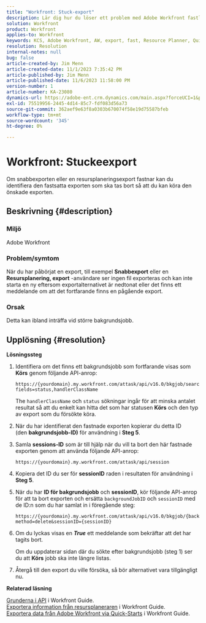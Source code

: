 ```yaml
---
title: "Workfront: Stuck-export"
description: Lär dig hur du löser ett problem med Adobe Workfront fastlagda export.
solution: Workfront
product: Workfront
applies-to: Workfront
keywords: KCS, Adobe Workfront, AW, export, fast, Resource Planner, Quick-start, API, felsökning
resolution: Resolution
internal-notes: null
bug: false
article-created-by: Jim Menn
article-created-date: 11/1/2023 7:35:42 PM
article-published-by: Jim Menn
article-published-date: 11/6/2023 11:58:00 PM
version-number: 1
article-number: KA-23080
dynamics-url: https://adobe-ent.crm.dynamics.com/main.aspx?forceUCI=1&pagetype=entityrecord&etn=knowledgearticle&id=f76869d7-ed78-ee11-8179-6045bd006268
exl-id: 75519956-2445-4d14-85c7-fdf083d56a73
source-git-commit: 362aef9e63f8a0303b670074f58e19d75587bfeb
workflow-type: tm+mt
source-wordcount: '345'
ht-degree: 0%

---
```


# Workfront: Stuckeexport


Om snabbexporten eller en resursplaneringsexport fastnar kan du identifiera den fastsatta exporten som ska tas bort så att du kan köra den önskade exporten.

## Beskrivning {#description}


### Miljö

Adobe Workfront



### Problem/symtom

När du har påbörjat en export, till exempel <b>Snabbexport</b> eller en <b>Resursplanering, export</b> -användare ser ingen fil exporteras och kan inte starta en ny eftersom exportalternativet är nedtonat eller det finns ett meddelande om att det fortfarande finns en pågående export.



### Orsak

Detta kan ibland inträffa vid större bakgrundsjobb.


## Upplösning {#resolution}


<b>Lösningssteg</b>



1. Identifiera om det finns ett bakgrundsjobb som fortfarande visas som <b>Körs</b> genom följande API-anrop:


   ```
   https://{yourdomain}.my.workfront.com/attask/api/v16.0/bkgjob/search?fields=status,handlerClassName
   ```




   The `handlerClassName` och `status` sökningar ingår för att minska antalet resultat så att du enkelt kan hitta det som har statusen <b>Körs</b> och den typ av export som du försökte köra.

1. När du har identifierat den fastnade exporten kopierar du detta ID (den <b>bakgrundsjobb-ID)</b> för användning i <b>Steg 5</b>.

1. Samla <b>sessions-ID</b> som är till hjälp när du vill ta bort den här fastnade exporten genom att använda följande API-anrop:


   ```
   https://{yourdomain}.my.workfront.com/attask/api/session
   ```




1. Kopiera det ID du ser för <b>sessionID</b> raden i resultaten för användning i <b>Steg 5</b>.

1. När du har <b>ID för bakgrundsjobb</b> och <b>sessionID</b>, kör följande API-anrop för att ta bort exporten och ersätta `backgroundJobID` och `sessionID` med de ID:n som du har samlat in i föregående steg:


   ```
   https://{yourdomain}.my.workfront.com/attask/api/v16.0/bkgjob/{backgroundJobID}?method=delete&sessionID={sessionID}
   ```




1. Om du lyckas visas en <b>*True</b>* ett meddelande som bekräftar att det har tagits bort.

   Om du uppdaterar sidan där du sökte efter bakgrundsjobb (steg 1) ser du att <b>Körs</b> jobb ska inte längre listas.

1. Återgå till den export du ville försöka, så bör alternativet vara tillgängligt nu.



<b>Relaterad läsning</b>

[Grunderna i API](https://experienceleague.adobe.com/docs/workfront/using/adobe-workfront-api/api-general-information/api-basics.html) i Workfront Guide.<br>
[Exportera information från resursplaneraren](https://experienceleague.adobe.com/docs/workfront/using/manage-resources/resource-planning-in-adobe-workfront/export-resource-planner.html) i Workfront Guide.<br>
[Exportera data från Adobe Workfront via Quick-Starts](https://experienceleague.adobe.com/docs/workfront/using/administration-and-setup/manage-wf/kick-starts/export-data-from-wf-via-kick-starts.html) i Workfront Guide.
